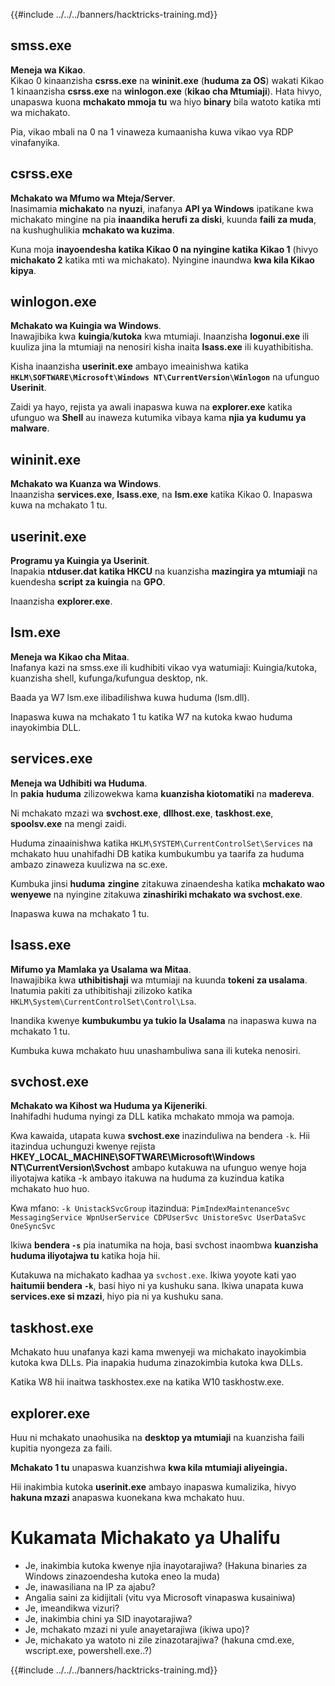 {{#include ../../../banners/hacktricks-training.md}}

## smss.exe

**Meneja wa Kikao**.\
Kikao 0 kinaanzisha **csrss.exe** na **wininit.exe** (**huduma za OS**) wakati Kikao 1 kinaanzisha **csrss.exe** na **winlogon.exe** (**kikao cha Mtumiaji**). Hata hivyo, unapaswa kuona **mchakato mmoja tu** wa hiyo **binary** bila watoto katika mti wa michakato.

Pia, vikao mbali na 0 na 1 vinaweza kumaanisha kuwa vikao vya RDP vinafanyika.

## csrss.exe

**Mchakato wa Mfumo wa Mteja/Server**.\
Inasimamia **michakato** na **nyuzi**, inafanya **API ya Windows** ipatikane kwa michakato mingine na pia **inaandika herufi za diski**, kuunda **faili za muda**, na kushughulikia **mchakato wa kuzima**.

Kuna moja **inayoendesha katika Kikao 0 na nyingine katika Kikao 1** (hivyo **michakato 2** katika mti wa michakato). Nyingine inaundwa **kwa kila Kikao kipya**.

## winlogon.exe

**Mchakato wa Kuingia wa Windows**.\
Inawajibika kwa **kuingia**/**kutoka** kwa mtumiaji. Inaanzisha **logonui.exe** ili kuuliza jina la mtumiaji na nenosiri kisha inaita **lsass.exe** ili kuyathibitisha.

Kisha inaanzisha **userinit.exe** ambayo imeainishwa katika **`HKLM\SOFTWARE\Microsoft\Windows NT\CurrentVersion\Winlogon`** na ufunguo **Userinit**.

Zaidi ya hayo, rejista ya awali inapaswa kuwa na **explorer.exe** katika ufunguo wa **Shell** au inaweza kutumika vibaya kama **njia ya kudumu ya malware**.

## wininit.exe

**Mchakato wa Kuanza wa Windows**. \
Inaanzisha **services.exe**, **lsass.exe**, na **lsm.exe** katika Kikao 0. Inapaswa kuwa na mchakato 1 tu.

## userinit.exe

**Programu ya Kuingia ya Userinit**.\
Inapakia **ntduser.dat katika HKCU** na kuanzisha **mazingira ya mtumiaji** na kuendesha **script za kuingia** na **GPO**.

Inaanzisha **explorer.exe**.

## lsm.exe

**Meneja wa Kikao cha Mitaa**.\
Inafanya kazi na smss.exe ili kudhibiti vikao vya watumiaji: Kuingia/kutoka, kuanzisha shell, kufunga/kufungua desktop, nk.

Baada ya W7 lsm.exe ilibadilishwa kuwa huduma (lsm.dll).

Inapaswa kuwa na mchakato 1 tu katika W7 na kutoka kwao huduma inayokimbia DLL.

## services.exe

**Meneja wa Udhibiti wa Huduma**.\
In **pakia** **huduma** zilizowekwa kama **kuanzisha kiotomatiki** na **madereva**.

Ni mchakato mzazi wa **svchost.exe**, **dllhost.exe**, **taskhost.exe**, **spoolsv.exe** na mengi zaidi.

Huduma zinaainishwa katika `HKLM\SYSTEM\CurrentControlSet\Services` na mchakato huu unahifadhi DB katika kumbukumbu ya taarifa za huduma ambazo zinaweza kuulizwa na sc.exe.

Kumbuka jinsi **huduma** **zingine** zitakuwa zinaendesha katika **mchakato wao wenyewe** na nyingine zitakuwa **zinashiriki mchakato wa svchost.exe**.

Inapaswa kuwa na mchakato 1 tu.

## lsass.exe

**Mifumo ya Mamlaka ya Usalama wa Mitaa**.\
Inawajibika kwa **uthibitishaji** wa mtumiaji na kuunda **tokeni za usalama**. Inatumia pakiti za uthibitishaji zilizoko katika `HKLM\System\CurrentControlSet\Control\Lsa`.

Inandika kwenye **kumbukumbu ya tukio la Usalama** na inapaswa kuwa na mchakato 1 tu.

Kumbuka kuwa mchakato huu unashambuliwa sana ili kuteka nenosiri.

## svchost.exe

**Mchakato wa Kihost wa Huduma ya Kijeneriki**.\
Inahifadhi huduma nyingi za DLL katika mchakato mmoja wa pamoja.

Kwa kawaida, utapata kuwa **svchost.exe** inazinduliwa na bendera `-k`. Hii itazindua uchunguzi kwenye rejista **HKEY_LOCAL_MACHINE\SOFTWARE\Microsoft\Windows NT\CurrentVersion\Svchost** ambapo kutakuwa na ufunguo wenye hoja iliyotajwa katika -k ambayo itakuwa na huduma za kuzindua katika mchakato huo huo.

Kwa mfano: `-k UnistackSvcGroup` itazindua: `PimIndexMaintenanceSvc MessagingService WpnUserService CDPUserSvc UnistoreSvc UserDataSvc OneSyncSvc`

Ikiwa **bendera `-s`** pia inatumika na hoja, basi svchost inaombwa **kuanzisha huduma iliyotajwa tu** katika hoja hii.

Kutakuwa na michakato kadhaa ya `svchost.exe`. Ikiwa yoyote kati yao **haitumii bendera `-k`**, basi hiyo ni ya kushuku sana. Ikiwa unapata kuwa **services.exe si mzazi**, hiyo pia ni ya kushuku sana.

## taskhost.exe

Mchakato huu unafanya kazi kama mwenyeji wa michakato inayokimbia kutoka kwa DLLs. Pia inapakia huduma zinazokimbia kutoka kwa DLLs.

Katika W8 hii inaitwa taskhostex.exe na katika W10 taskhostw.exe.

## explorer.exe

Huu ni mchakato unaohusika na **desktop ya mtumiaji** na kuanzisha faili kupitia nyongeza za faili.

**Mchakato 1 tu** unapaswa kuanzishwa **kwa kila mtumiaji aliyeingia.**

Hii inakimbia kutoka **userinit.exe** ambayo inapaswa kumalizika, hivyo **hakuna mzazi** anapaswa kuonekana kwa mchakato huu.

# Kukamata Michakato ya Uhalifu

- Je, inakimbia kutoka kwenye njia inayotarajiwa? (Hakuna binaries za Windows zinazoendesha kutoka eneo la muda)
- Je, inawasiliana na IP za ajabu?
- Angalia saini za kidijitali (vitu vya Microsoft vinapaswa kusainiwa)
- Je, imeandikwa vizuri?
- Je, inakimbia chini ya SID inayotarajiwa?
- Je, mchakato mzazi ni yule anayetarajiwa (ikiwa upo)?
- Je, michakato ya watoto ni zile zinazotarajiwa? (hakuna cmd.exe, wscript.exe, powershell.exe..?)

{{#include ../../../banners/hacktricks-training.md}}
